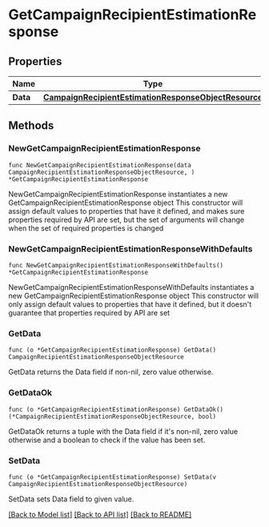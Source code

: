 # GetCampaignRecipientEstimationResponse

## Properties

Name | Type | Description | Notes
------------ | ------------- | ------------- | -------------
**Data** | [**CampaignRecipientEstimationResponseObjectResource**](CampaignRecipientEstimationResponseObjectResource.md) |  | 

## Methods

### NewGetCampaignRecipientEstimationResponse

`func NewGetCampaignRecipientEstimationResponse(data CampaignRecipientEstimationResponseObjectResource, ) *GetCampaignRecipientEstimationResponse`

NewGetCampaignRecipientEstimationResponse instantiates a new GetCampaignRecipientEstimationResponse object
This constructor will assign default values to properties that have it defined,
and makes sure properties required by API are set, but the set of arguments
will change when the set of required properties is changed

### NewGetCampaignRecipientEstimationResponseWithDefaults

`func NewGetCampaignRecipientEstimationResponseWithDefaults() *GetCampaignRecipientEstimationResponse`

NewGetCampaignRecipientEstimationResponseWithDefaults instantiates a new GetCampaignRecipientEstimationResponse object
This constructor will only assign default values to properties that have it defined,
but it doesn't guarantee that properties required by API are set

### GetData

`func (o *GetCampaignRecipientEstimationResponse) GetData() CampaignRecipientEstimationResponseObjectResource`

GetData returns the Data field if non-nil, zero value otherwise.

### GetDataOk

`func (o *GetCampaignRecipientEstimationResponse) GetDataOk() (*CampaignRecipientEstimationResponseObjectResource, bool)`

GetDataOk returns a tuple with the Data field if it's non-nil, zero value otherwise
and a boolean to check if the value has been set.

### SetData

`func (o *GetCampaignRecipientEstimationResponse) SetData(v CampaignRecipientEstimationResponseObjectResource)`

SetData sets Data field to given value.



[[Back to Model list]](../README.md#documentation-for-models) [[Back to API list]](../README.md#documentation-for-api-endpoints) [[Back to README]](../README.md)



